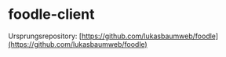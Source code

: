 # foodle-client

Ursprungsrepository:
[https://github.com/lukasbaumweb/foodle](https://github.com/lukasbaumweb/foodle)
